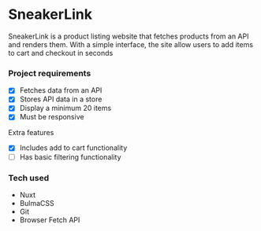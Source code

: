 # SneakerLink

SneakerLink is a product listing website that fetches products from an API and renders them. With a simple interface, the site allow users to add items to cart and checkout in seconds

### Project requirements

- [x]  Fetches data from an API
- [x]  Stores API data in a store
- [x]  Display a minimum 20 items
- [x]  Must be responsive

Extra features
- [x]  Includes add to cart functionality 
- [ ]  Has basic filtering functionality
### Tech used
- Nuxt
- BulmaCSS
- Git
- Browser Fetch API